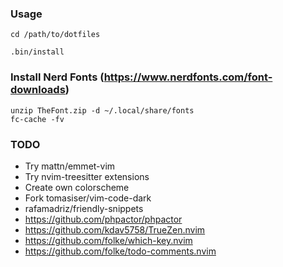 ### Usage
```
cd /path/to/dotfiles

.bin/install
```

### Install Nerd Fonts (https://www.nerdfonts.com/font-downloads)
```
unzip TheFont.zip -d ~/.local/share/fonts
fc-cache -fv
```

### TODO
- Try mattn/emmet-vim
- Try nvim-treesitter extensions
- Create own colorscheme
- Fork tomasiser/vim-code-dark
- rafamadriz/friendly-snippets
- https://github.com/phpactor/phpactor
- https://github.com/kdav5758/TrueZen.nvim
- https://github.com/folke/which-key.nvim
- https://github.com/folke/todo-comments.nvim
